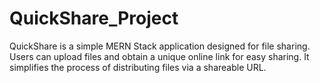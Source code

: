 # QuickShare_Project
QuickShare is a simple MERN Stack application designed for file sharing. Users can upload files and obtain a unique online link for easy sharing. It simplifies the process of distributing files via a shareable URL.
